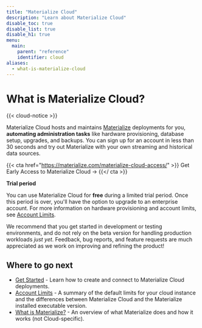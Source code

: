 ```yaml
---
title: "Materialize Cloud"
description: "Learn about Materialize Cloud"
disable_toc: true
disable_list: true
disable_h1: true
menu:
  main:
    parent: "reference"
    identifier: cloud
aliases:
  - what-is-materialize-cloud
---
```


# What is Materialize Cloud?

{{< cloud-notice >}}

Materialize Cloud hosts and maintains [Materialize](/overview/what-is-materialize) deployments for you, **automating administration tasks** like hardware provisioning, database setup, upgrades, and backups. You can sign up for an account in less than 30 seconds and try out Materialize with your own streaming and historical data sources.

{{< cta href="https://materialize.com/materialize-cloud-access/" >}}
Get Early Access to Materialize Cloud →
{{</ cta >}}

**Trial period**

You can use Materialize Cloud for **free** during a limited trial period. Once this period is over, you'll have the option to upgrade to an enterprise account. For more information on hardware provisioning and account limits, see [Account Limits](./account-limits).

We recommend that you get started in development or testing environments, and do not rely on the beta version for handling production workloads _just yet_. Feedback, bug reports, and feature requests are much appreciated as we work on improving and refining the product!

## Where to go next

* [Get Started](./get-started-with-cloud) - Learn how to create and connect to Materialize Cloud deployments.
* [Account Limits](./account-limits) - A summary of the default limits for your cloud instance and the differences between Materialize Cloud and the Materialize installed executable version.
* [What is Materialize?](/overview/what-is-materialize) - An overview of what Materialize does and how it works (not Cloud-specific).
